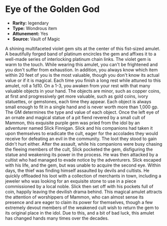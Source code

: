 
# Eye of the Golden God

* **Rarity:** legendary
* **Type:** Wondrous item
* **Attunement:** Yes
* **Source:** Vault of Magic


A shining multifaceted violet gem sits at the center of this fist-sized amulet. A beautifully forged band of platinum encircles the gem and affixes it to a well-made series of interlocking platinum chain links. The violet gem is warm to the touch. While wearing this amulet, you can't be frightened and you don't suffer from exhaustion. In addition, you always know which item within 20 feet of you is the most valuable, though you don't know its actual value or if it is magical. Each time you finish a long rest while attuned to this amulet, roll a 1d10. On a 1-3, you awaken from your rest with that many valuable objects in your hand. The objects are minor, such as copper coins, at first and progressively get more valuable, such as gold coins, ivory statuettes, or gemstones, each time they appear. Each object is always small enough to fit in a single hand and is never worth more than 1,000 gp. The GM determines the type and value of each object. Once the left eye of an ornate and magical statue of a pit fiend revered by a small cult of Mammon, this exquisite purple gem was pried from the idol by an adventurer named Slick Finnigan. Slick and his companions had taken it upon themselves to eradicate the cult, eager for the accolades they would receive for defeating an evil in the community. The loot they stood to gain didn't hurt either. After the assault, while his companions were busy chasing the fleeing members of the cult, Slick pocketed the gem, disfiguring the statue and weakening its power in the process. He was then attacked by a cultist who had managed to evade notice by the adventurers. Slick escaped with his life, and the gem, but was unable to acquire the second eye. Within days, the thief was finding himself assaulted by devils and cultists. He quickly offloaded his loot with a collection of merchants in town, including a jeweler who was looking for an exquisite stone to use in a piece commissioned by a local noble. Slick then set off with his pockets full of coin, happily leaving the devilish drama behind. This magical amulet attracts the attention of worshippers of Mammon, who can almost sense its presence and are eager to claim its power for themselves, though a few extremely devout members of the weakened cult wish to return the gem to its original place in the idol. Due to this, and a bit of bad luck, this amulet has changed hands many times over the decades.
